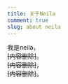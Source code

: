 ```yaml
---
title: 关于Neila
comment: true
slug: about neila
---
```


我是neila，  
~~[内容删除]~~。  
~~[内容删除]~~，  
~~[内容删除]~~。
